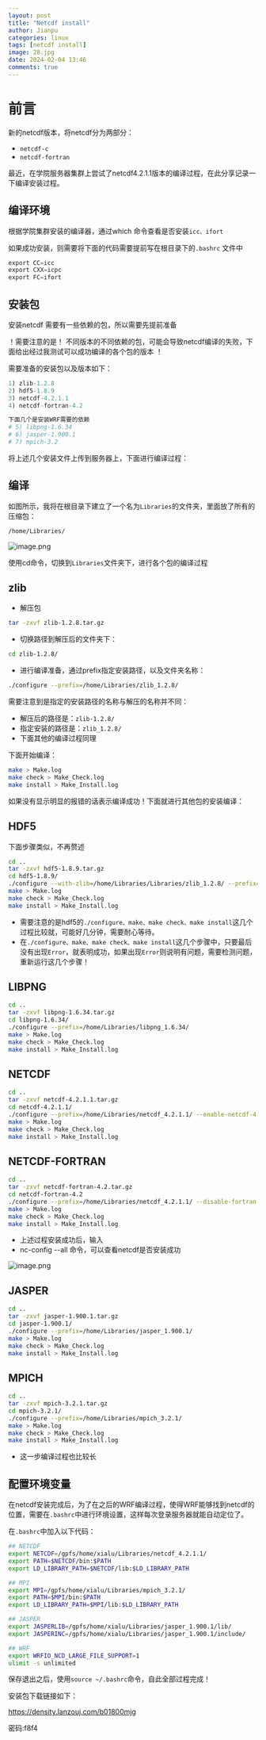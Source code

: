 ```yaml
---
layout: post
title: "Netcdf install"
author: Jianpu
categories: linux
tags: [netcdf install]
image: 28.jpg
date: 2024-02-04 13:46
comments: true
---
```



# 前言

新的netcdf版本，将netcdf分为两部分：

- `netcdf-c`
- `netcdf-fortran`

最近，在学院服务器集群上尝试了netcdf4.2.1.1版本的编译过程，在此分享记录一下编译安装过程。

## 编译环境

根据学院集群安装的编译器，通过which 命令查看是否安装`icc、ifort` 

如果成功安装，则需要将下面的代码需要提前写在根目录下的`.bashrc` 文件中

```python
export CC=icc
export CXX=icpc
export FC=ifort
```

## 安装包

安装netcdf 需要有一些依赖的包，所以需要先提前准备


！需要注意的是！
不同版本的不同依赖的包，可能会导致netcdf编译的失败，下面给出经过我测试可以成功编译的各个包的版本
！

需要准备的安装包以及版本如下：

```python
1) zlib-1.2.8
2) hdf5-1.8.9
3) netcdf-4.2.1.1
4) netcdf-fortran-4.2

下面几个是安装WRF需要的依赖
# 5) libpng-1.6.34
# 6) jasper-1.900.1
# 7) mpich-3.2
```

将上述几个安装文件上传到服务器上，下面进行编译过程：

## 编译

如图所示，我将在根目录下建立了一个名为`Libraries`的文件夹，里面放了所有的压缩包：

```bash
/home/Libraries/
```

![image.png](https://s2.loli.net/2024/01/28/Kdny8mcqhTX1C7O.png)

使用cd命令，切换到`Libraries`文件夹下，进行各个包的编译过程

## zlib

 - 解压包

```bash
tar -zxvf zlib-1.2.8.tar.gz
```

- 切换路径到解压后的文件夹下：

```bash
cd zlib-1.2.8/
```

- 进行编译准备，通过prefix指定安装路径，以及文件夹名称：

```bash
./configure --prefix=/home/Libraries/zlib_1.2.8/  
```

需要注意到是指定的安装路径的名称与解压的名称并不同：

- 解压后的路径是：`zlib-1.2.8/`
- 指定安装的路径是：`zlib_1.2.8/`  
- 下面其他的编译过程同理


下面开始编译：

```bash
make > Make.log                                                                     # The log files are useful for debugging if any compilation errors arise.
make check > Make_Check.log
make install > Make_Install.log
```

如果没有显示明显的报错的话表示编译成功！下面就进行其他包的安装编译：

## HDF5

下面步骤类似，不再赘述

```bash
cd ..
tar -zxvf hdf5-1.8.9.tar.gz
cd hdf5-1.8.9/
./configure --with-zlib=/home/Libraries/Libraries/zlib_1.2.8/ --prefix=/home/Libraries/Libraries/hdf5_1.8.9/ 
make > Make.log
make check > Make_Check.log
make install > Make_Install.log
```

- 需要注意的是hdf5的`./configure、make、make check、make install`这几个过程比较就，可能好几分钟，需要耐心等待。
- 在`./configure、make、make check、make install`这几个步骤中，只要最后没有出现`Error`，就表明成功，如果出现`Error`则说明有问题，需要检测问题，重新运行这几个步骤！

##  LIBPNG

```bash
cd ..
tar -zxvf libpng-1.6.34.tar.gz
cd libpng-1.6.34/
./configure --prefix=/home/Libraries/libpng_1.6.34/
make > Make.log
make check > Make_Check.log
make install > Make_Install.log
```

## NETCDF

```bash
cd ..
tar -zxvf netcdf-4.2.1.1.tar.gz
cd netcdf-4.2.1.1/
./configure --prefix=/home/Libraries/netcdf_4.2.1.1/ --enable-netcdf-4 --enable-largefile --disable-dap
make > Make.log
make check > Make_Check.log
make install > Make_Install.log
```

## NETCDF-FORTRAN

```bash
cd ..
tar -zxvf netcdf-fortran-4.2.tar.gz
cd netcdf-fortran-4.2
./configure --prefix=/home/Libraries/netcdf_4.2.1.1/ --disable-fortran-type-check 
make > Make.log
make check > Make_Check.log
make install > Make_Install.log
```

- 上述过程安装成功后，输入
- nc-config --all 命令，可以查看netcdf是否安装成功

![image.png](https://s2.loli.net/2024/01/28/JSva2Z3xy4rpGun.png)

## JASPER

```bash
cd ..
tar -zxvf jasper-1.900.1.tar.gz 
cd jasper-1.900.1/
./configure --prefix=/home/Libraries/jasper_1.900.1/
make > Make.log
make check > Make_Check.log
make install > Make_Install.log
```

## MPICH

```bash
cd ..
tar -zxvf mpich-3.2.1.tar.gz
cd mpich-3.2.1/
./configure --prefix=/home/Libraries/mpich_3.2.1/
make > Make.log
make check > Make_Check.log
make install > Make_Install.log
```

- 这一步编译过程也比较长


## 配置环境变量

在netcdf安装完成后，为了在之后的WRF编译过程，使得WRF能够找到netcdf的位置，需要在`.bashrc`中进行环境设置，这样每次登录服务器就能自动定位了。

在`.bashrc`中加入以下代码：

```bash
## NETCDF
export NETCDF=/gpfs/home/xialu/Libraries/netcdf_4.2.1.1/
export PATH=$NETCDF/bin:$PATH
export LD_LIBRARY_PATH=$NETCDF/lib:$LD_LIBRARY_PATH

## MPI
export MPI=/gpfs/home/xialu/Libraries/mpich_3.2.1/
export PATH=$MPI/bin:$PATH
export LD_LIBRARY_PATH=$MPI/lib:$LD_LIBRARY_PATH

## JASPER
export JASPERLIB=/gpfs/home/xialu/Libraries/jasper_1.900.1/lib/
export JASPERINC=/gpfs/home/xialu/Libraries/jasper_1.900.1/include/

## WRF
export WRFIO_NCD_LARGE_FILE_SUPPORT=1
ulimit -s unlimited
```

保存退出之后，使用`source ~/.bashrc`命令，自此全部过程完成！



安装包下载链接如下：

https://density.lanzouj.com/b01800mjg

密码:f8f4